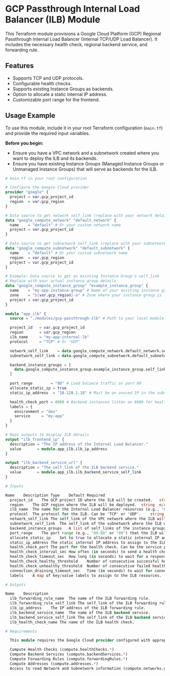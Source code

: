 # GCP Passthrough Internal Load Balancer (ILB) Module

This Terraform module provisions a Google Cloud Platform (GCP) Regional Passthrough Internal Load Balancer (Internal TCP/UDP Load Balancer). It includes the necessary health check, regional backend service, and forwarding rule.

## Features

*   Supports TCP and UDP protocols.
*   Configurable health checks.
*   Supports existing Instance Groups as backends.
*   Option to allocate a static internal IP address.
*   Customizable port range for the frontend.

## Usage Example

To use this module, include it in your root Terraform configuration (`main.tf`) and provide the required input variables.

**Before you begin:**

*   Ensure you have a VPC network and a subnetwork created where you want to deploy the ILB and its backends.
*   Ensure you have existing Instance Groups (Managed Instance Groups or Unmanaged Instance Groups) that will serve as backends for the ILB.

```terraform
# main.tf in your root configuration

# Configure the Google Cloud provider
provider "google" {
  project = var.gcp_project_id
  region  = var.gcp_region
}

# Data source to get network self_link (replace with your network details)
data "google_compute_network" "default_network" {
  name    = "default" # Or your custom network name
  project = var.gcp_project_id
}

# Data source to get subnetwork self_link (replace with your subnetwork details)
data "google_compute_subnetwork" "default_subnetwork" {
  name    = "default" # Or your custom subnetwork name
  region  = var.gcp_region
  project = var.gcp_project_id
}

# Example: Data source to get an existing Instance Group's self_link
# Replace with your actual instance group details
data "google_compute_instance_group" "example_instance_group" {
  name    = "my-app-instance-group" # Name of your existing instance group
  zone    = "${var.gcp_region}-a" # Zone where your instance group is located
  project = var.gcp_project_id
}

module "app_ilb" {
  source = "./modules/gcp-passthrough-ilb" # Path to your local module

  project_id   = var.gcp_project_id
  region       = var.gcp_region
  ilb_name     = "my-app-internal-lb"
  protocol     = "TCP" # Or "UDP"

  network_self_link    = data.google_compute_network.default_network.self_link
  subnetwork_self_link = data.google_compute_subnetwork.default_subnetwork.self_link

  backend_instance_groups = [
    data.google_compute_instance_group.example_instance_group.self_link
  ]

  port_range        = "80" # Load balance traffic on port 80
  allocate_static_ip = true
  static_ip_address  = "10.128.1.10" # Must be an unused IP in the subnetwork range

  health_check_port = 8080 # Backend instances listen on 8080 for health checks
  labels = {
    environment = "dev"
    service     = "my-app"
  }
}

# Root outputs to display ILB details
output "ilb_frontend_ip" {
  description = "The IP address of the Internal Load Balancer."
  value       = module.app_ilb.ilb_ip_address
}

output "ilb_backend_service_url" {
  description = "The self_link of the ILB backend service."
  value       = module.app_ilb.ilb_backend_service_self_link
}

# Inputs

Name	Description	Type	Default	Required
  project_id	The GCP project ID where the ILB will be created.	string	n/a	yes
  region	The GCP region where the ILB will be deployed.	string	n/a	yes
  ilb_name	The name for the Internal Load Balancer resources (e.g., 'my-app-ilb').	string	n/a	yes
  protocol	The protocol for the ILB. Can be 'TCP' or 'UDP'.	string	"TCP"	no
  network_self_link	The self_link of the VPC network where the ILB will be deployed. e.g., projects/PROJECT_ID/global/networks/NETWORK_NAME.	string	n/a	yes
  subnetwork_self_link	The self_link of the subnetwork where the ILB will be deployed. e.g., projects/PROJECT_ID/regions/REGION/subnetworks/SUBNETWORK_NAME.	string	n/a	yes
  backend_instance_groups	A list of self_links of the instance groups that will serve as backends for the ILB. (e.g., projects/PROJECT_ID/zones/ZONE/instanceGroups/INSTANCE_GROUP_NAME).	list(string)	[]	no
  port_range	The port range (e.g., '80-80' or '80') that the ILB will listen on. Required for Internal Passthrough Network Load Balancers.	string	n/a	yes
  allocate_static_ip	Set to true to allocate a static internal IP address for the ILB.	bool	true	no
  static_ip_address	The static internal IP address to assign to the ILB. Required if allocate_static_ip is true. Must be within the specified subnetwork's IP range.	string	null	no
  health_check_port	The port for the health check. Can be the service port or a dedicated health check port.	number	80	no
  health_check_interval_sec	How often (in seconds) to send a health check request.	number	5	no
  health_check_timeout_sec	How long (in seconds) to wait for a response to a health check request.	number	5	no
  health_check_healthy_threshold	Number of consecutive successful health checks before considering an instance healthy.	number	2	no
  health_check_unhealthy_threshold	Number of consecutive failed health checks before considering an instance unhealthy.	number	2	no
  connection_draining_timeout_sec	Time (in seconds) to wait for connections to drain from a backend instance when it is removed.	number	0	no
  labels	A map of key/value labels to assign to the ILB resources.	map(string)	{}	no

# Outputs 

Name	Description
  ilb_forwarding_rule_name	The name of the ILB forwarding rule.
  ilb_forwarding_rule_self_link	The self_link of the ILB forwarding rule.
  ilb_ip_address	The IP address of the ILB forwarding rule.
  ilb_backend_service_name	The name of the ILB backend service.
  ilb_backend_service_self_link	The self_link of the ILB backend service.
  ilb_health_check_name	The name of the ILB health check.

# Requirements

  This module requires the Google Cloud provider configured with appropriate authentication. Ensure the service account or user running Terraform has the necessary permissions to create and manage:

  Compute Health Checks (compute.healthChecks.*)
  Compute Backend Services (compute.backendServices.*)
  Compute Forwarding Rules (compute.forwardingRules.*)
  Compute Addresses (compute.addresses.*)
  Access to read Network and Subnetwork information (compute.networks.get, compute.subnetworks.get)